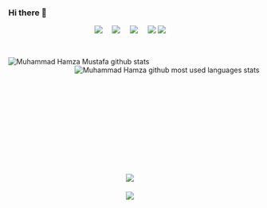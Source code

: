 ### Hi there 👋
<p align="center">
  <a target="_blank"href="https://github.com/Hamza-Mustafa/"><img src="https://img.shields.io/badge/Hamza %20Mustafa-Welcomes%20You-007afb?style=for-the-badge&logo=github&labelColor=2ea043&logoColor=FFFFFF&color=f0fff0" /></a>&nbsp;&nbsp;&nbsp;&nbsp;
  <a target="_blank"href="https://www.linkedin.com/in/hamza-mustafa786/"><img src="https://img.shields.io/badge/linkedin-%230077B5.svg?&style=for-the-badge&logo=linkedin&logoColor=white" /></a>&nbsp;&nbsp;&nbsp;&nbsp;
<a href="mailto:mhamzamustafa7@gmail.com?subject=Hello%20MuhammadHamza,%20From%20Github"><img src="https://img.shields.io/badge/gmail-%23D14836.svg?&style=for-the-badge&logo=gmail&logoColor=white" /></a>&nbsp;&nbsp;&nbsp;&nbsp;
   <a target="_blank"href="https://www.youtube.com/c/AppShap/"><img src="https://img.shields.io/badge/YouTube-FF0000?style=for-the-badge&logo=youtube&logoColor=white" /></a>
  <a target="_blank"href="https://www.youtube.com/c/BoysOnTheStreet"><img src="https://img.shields.io/badge/YouTube-FF0000?style=for-the-badge&logo=youtube&logoColor=white" /></a>&nbsp;&nbsp;&nbsp;&nbsp;
</p>
<br>
<p>
   <img align="left" src="https://github-readme-stats.vercel.app/api?username=Hamza-Mustafa&theme=gotham&show_icons=true&bg_color=000000" alt="Muhammad Hamza Mustafa github stats"/>
  
   <img align="right" src="https://github-readme-stats.vercel.app/api/top-langs/?username=Hamza-Mustafa&theme=gotham&show_icons=true&bg_color=000000" alt="Muhammad Hamza github most used languages stats"/>
</p>
<br>
<br>
<br>
<br>
<br>
<br>
<br>
<br>
<br>
<br>
<br>
<br>
<br>

<p align="center">
  <img src="https://img.shields.io/badge/-SKILLS-2ea043?style=for-the-badge&logo=shikimori" />&nbsp;&nbsp;&nbsp;&nbsp;
  <br>
  <br>
  <img src="https://img.shields.io/badge/firebase%20-%23039BE5.svg?&style=for-the-badge&logo=firebase"/>&nbsp;&nbsp;&nbsp;&nbsp;

  
</p>
